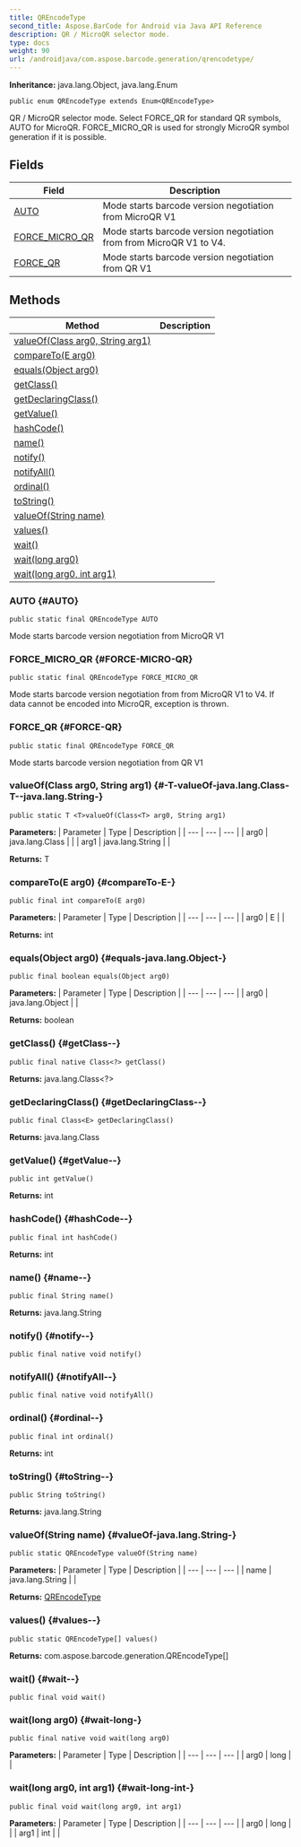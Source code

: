 ```yaml
---
title: QREncodeType
second_title: Aspose.BarCode for Android via Java API Reference
description: QR / MicroQR selector mode.
type: docs
weight: 90
url: /androidjava/com.aspose.barcode.generation/qrencodetype/
---
```

**Inheritance:**
java.lang.Object, java.lang.Enum
```
public enum QREncodeType extends Enum<QREncodeType>
```

QR / MicroQR selector mode. Select FORCE\_QR for standard QR symbols, AUTO for MicroQR. FORCE\_MICRO\_QR is used for strongly MicroQR symbol generation if it is possible.
## Fields

| Field | Description |
| --- | --- |
| [AUTO](#AUTO) | Mode starts barcode version negotiation from MicroQR V1 |
| [FORCE_MICRO_QR](#FORCE-MICRO-QR) | Mode starts barcode version negotiation from from MicroQR V1 to V4. |
| [FORCE_QR](#FORCE-QR) | Mode starts barcode version negotiation from QR V1 |
## Methods

| Method | Description |
| --- | --- |
| [<T>valueOf(Class<T> arg0, String arg1)](#-T-valueOf-java.lang.Class-T--java.lang.String-) |  |
| [compareTo(E arg0)](#compareTo-E-) |  |
| [equals(Object arg0)](#equals-java.lang.Object-) |  |
| [getClass()](#getClass--) |  |
| [getDeclaringClass()](#getDeclaringClass--) |  |
| [getValue()](#getValue--) |  |
| [hashCode()](#hashCode--) |  |
| [name()](#name--) |  |
| [notify()](#notify--) |  |
| [notifyAll()](#notifyAll--) |  |
| [ordinal()](#ordinal--) |  |
| [toString()](#toString--) |  |
| [valueOf(String name)](#valueOf-java.lang.String-) |  |
| [values()](#values--) |  |
| [wait()](#wait--) |  |
| [wait(long arg0)](#wait-long-) |  |
| [wait(long arg0, int arg1)](#wait-long-int-) |  |
### AUTO {#AUTO}
```
public static final QREncodeType AUTO
```


Mode starts barcode version negotiation from MicroQR V1

### FORCE_MICRO_QR {#FORCE-MICRO-QR}
```
public static final QREncodeType FORCE_MICRO_QR
```


Mode starts barcode version negotiation from from MicroQR V1 to V4. If data cannot be encoded into MicroQR, exception is thrown.

### FORCE_QR {#FORCE-QR}
```
public static final QREncodeType FORCE_QR
```


Mode starts barcode version negotiation from QR V1

### <T>valueOf(Class<T> arg0, String arg1) {#-T-valueOf-java.lang.Class-T--java.lang.String-}
```
public static T <T>valueOf(Class<T> arg0, String arg1)
```




**Parameters:**
| Parameter | Type | Description |
| --- | --- | --- |
| arg0 | java.lang.Class<T> |  |
| arg1 | java.lang.String |  |

**Returns:**
T
### compareTo(E arg0) {#compareTo-E-}
```
public final int compareTo(E arg0)
```




**Parameters:**
| Parameter | Type | Description |
| --- | --- | --- |
| arg0 | E |  |

**Returns:**
int
### equals(Object arg0) {#equals-java.lang.Object-}
```
public final boolean equals(Object arg0)
```




**Parameters:**
| Parameter | Type | Description |
| --- | --- | --- |
| arg0 | java.lang.Object |  |

**Returns:**
boolean
### getClass() {#getClass--}
```
public final native Class<?> getClass()
```




**Returns:**
java.lang.Class<?>
### getDeclaringClass() {#getDeclaringClass--}
```
public final Class<E> getDeclaringClass()
```




**Returns:**
java.lang.Class<E>
### getValue() {#getValue--}
```
public int getValue()
```




**Returns:**
int
### hashCode() {#hashCode--}
```
public final int hashCode()
```




**Returns:**
int
### name() {#name--}
```
public final String name()
```




**Returns:**
java.lang.String
### notify() {#notify--}
```
public final native void notify()
```




### notifyAll() {#notifyAll--}
```
public final native void notifyAll()
```




### ordinal() {#ordinal--}
```
public final int ordinal()
```




**Returns:**
int
### toString() {#toString--}
```
public String toString()
```




**Returns:**
java.lang.String
### valueOf(String name) {#valueOf-java.lang.String-}
```
public static QREncodeType valueOf(String name)
```




**Parameters:**
| Parameter | Type | Description |
| --- | --- | --- |
| name | java.lang.String |  |

**Returns:**
[QREncodeType](../../com.aspose.barcode.generation/qrencodetype)
### values() {#values--}
```
public static QREncodeType[] values()
```




**Returns:**
com.aspose.barcode.generation.QREncodeType[]
### wait() {#wait--}
```
public final void wait()
```




### wait(long arg0) {#wait-long-}
```
public final native void wait(long arg0)
```




**Parameters:**
| Parameter | Type | Description |
| --- | --- | --- |
| arg0 | long |  |

### wait(long arg0, int arg1) {#wait-long-int-}
```
public final void wait(long arg0, int arg1)
```




**Parameters:**
| Parameter | Type | Description |
| --- | --- | --- |
| arg0 | long |  |
| arg1 | int |  |

